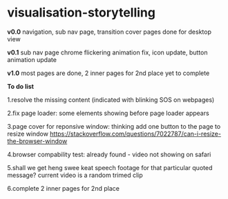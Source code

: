 # visualisation-storytelling

**v0.0**
navigation, sub nav page, transition cover pages done for desktop view

**v0.1**
sub nav page chrome flickering animation fix, icon update, button animation update

**v1.0**
most pages are done, 2 inner pages for 2nd place yet to complete

**To do list**

1.resolve the missing content (indicated with blinking SOS on webpages)

2.fix page loader: some elements showing before page loader appears

3.page cover for reponsive window: thinking add one button to the page to resize window https://stackoverflow.com/questions/7022787/can-i-resize-the-browser-window

4.browser compability test: already found - video not showing on safari

5.shall we get heng swee keat speech footage for that particular quoted message? current video is a random trimed clip

6.complete 2 inner pages for 2nd place

